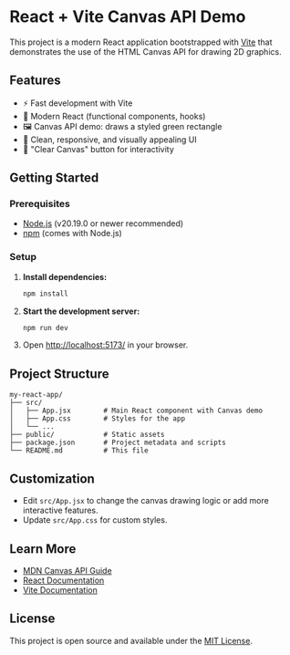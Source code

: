 # React + Vite Canvas API Demo

This project is a modern React application bootstrapped with [Vite](https://vitejs.dev/) that demonstrates the use of the HTML Canvas API for drawing 2D graphics.

## Features

- ⚡️ Fast development with Vite
- 🎨 Modern React (functional components, hooks)
- 🖼️ Canvas API demo: draws a styled green rectangle
- 💅 Clean, responsive, and visually appealing UI
- 🧹 "Clear Canvas" button for interactivity

## Getting Started

### Prerequisites
- [Node.js](https://nodejs.org/) (v20.19.0 or newer recommended)
- [npm](https://www.npmjs.com/) (comes with Node.js)

### Setup
1. **Install dependencies:**
   ```bash
   npm install
   ```
2. **Start the development server:**
   ```bash
   npm run dev
   ```
3. Open [http://localhost:5173/](http://localhost:5173/) in your browser.

## Project Structure

```
my-react-app/
├── src/
│   ├── App.jsx        # Main React component with Canvas demo
│   ├── App.css        # Styles for the app
│   └── ...
├── public/            # Static assets
├── package.json       # Project metadata and scripts
└── README.md          # This file
```

## Customization
- Edit `src/App.jsx` to change the canvas drawing logic or add more interactive features.
- Update `src/App.css` for custom styles.

## Learn More
- [MDN Canvas API Guide](https://developer.mozilla.org/en-US/docs/Web/API/Canvas_API)
- [React Documentation](https://react.dev/)
- [Vite Documentation](https://vitejs.dev/)

## License

This project is open source and available under the [MIT License](LICENSE).
